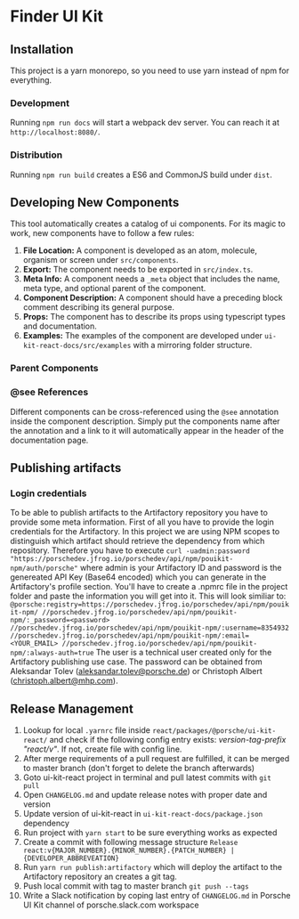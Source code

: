 # Finder UI Kit

## Installation

This project is a yarn monorepo, so you need to use yarn instead of npm for everything.

### Development

Running `npm run docs` will start a webpack dev server. You can reach it at `http://localhost:8080/`.

### Distribution

Running `npm run build` creates a ES6 and CommonJS build under `dist`.

## Developing New Components

This tool automatically creates a catalog of ui components. For its magic to work, new components have to follow a few rules:

1. **File Location:** A component is developed as an atom, molecule, organism or screen under `src/components`.
1. **Export:** The component needs to be exported in `src/index.ts`.
1. **Meta Info:** A component needs a `_meta` object that includes the name, meta type, and optional parent of the component.
1. **Component Description:** A component should have a preceding block comment describing its general purpose.
1. **Props:** The component has to describe its props using typescript types and documentation.
1. **Examples:** The examples of the component are developed under `ui-kit-react-docs/src/examples` with a mirroring folder structure.

### Parent Components

### @see References

Different components can be cross-referenced using the `@see` annotation inside the component description.
Simply put the components name after the annotation and a link to it will automatically appear in the header of the documentation page.

## Publishing artifacts

### Login credentials
To be able to publish artifacts to the Artifactory repository you have to provide some meta information. First of all you have to provide the login credentials for the Artifactory. In this project we are using NPM scopes to distinguish which artifact should retrieve the dependency from which repository. Therefore you have to execute `curl -uadmin:password "https://porschedev.jfrog.io/porschedev/api/npm/pouikit-npm/auth/porsche"` where admin is your Artifactory ID and password is the genereated API Key (Base64 encoded) which you can generate in the Artifactory's profile section. You'll have to create a .npmrc file in the project folder and paste the information you will get into it. This will look similiar to:
`@porsche:registry=https://porschedev.jfrog.io/porschedev/api/npm/pouikit-npm/
 //porschedev.jfrog.io/porschedev/api/npm/pouikit-npm/:_password=<password>
 //porschedev.jfrog.io/porschedev/api/npm/pouikit-npm/:username=8354932
 //porschedev.jfrog.io/porschedev/api/npm/pouikit-npm/:email=<YOUR_EMAIL>
 //porschedev.jfrog.io/porschedev/api/npm/pouikit-npm/:always-auth=true`
 The user is a technical user created only for the Artifactory publishing use case.
 The password can be obtained from Aleksandar Tolev (aleksandar.tolev@porsche.de) or Christoph Albert (christoph.albert@mhp.com).
 
## Release Management
1. Lookup for local `.yarnrc` file inside `react/packages/@porsche/ui-kit-react/` and check if the following config entry exists: *version-tag-prefix "react/v"*. If not, create file with config line.
2. After merge requirements of a pull request are fulfilled, it can be merged to master branch (don't forget to delete the branch afterwards)
3. Goto ui-kit-react project in terminal and pull latest commits with `git pull`
4. Open `CHANGELOG.md` and update release notes with proper date and version
5. Update version of ui-kit-react in `ui-kit-react-docs/package.json` dependency
6. Run project with `yarn start` to be sure everything works as expected
7. Create a commit with following message structure `Release react:v{MAJOR_NUMBER}.{MINOR_NUMBER}.{PATCH_NUMBER} | {DEVELOPER_ABBREVEATION}`
8. Run `yarn run publish:artifactory` which will deploy the artifact to the Artifactory repository an creates a git tag.
9. Push local commit with tag to master branch `git push --tags`
10. Write a Slack notification by coping last entry of `CHANGELOG.md` in Porsche UI Kit channel of porsche.slack.com workspace
